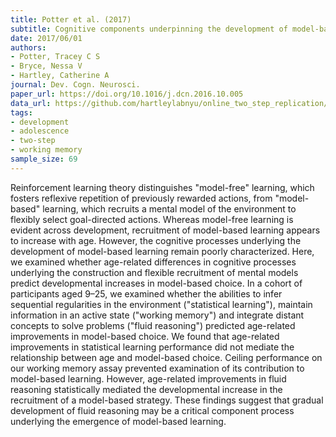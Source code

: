 ```yaml
---
title: Potter et al. (2017)
subtitle: Cognitive components underpinning the development of model-based learning
date: 2017/06/01
authors:
- Potter, Tracey C S
- Bryce, Nessa V
- Hartley, Catherine A
journal: Dev. Cogn. Neurosci.
paper_url: https://doi.org/10.1016/j.dcn.2016.10.005
data_url: https://github.com/hartleylabnyu/online_two_step_replication/tree/master/analysis_code_and_data/data/potter
tags:
- development
- adolescence
- two-step
- working memory
sample_size: 69
---
```


Reinforcement learning theory distinguishes "model-free" learning, which fosters reflexive repetition of previously rewarded actions, from "model-based" learning, which recruits a mental model of the environment to flexibly select goal-directed actions. Whereas model-free learning is evident across development, recruitment of model-based learning appears to increase with age. However, the cognitive processes underlying the development of model-based learning remain poorly characterized. Here, we examined whether age-related differences in cognitive processes underlying the construction and flexible recruitment of mental models predict developmental increases in model-based choice. In a cohort of participants aged 9–25, we examined whether the abilities to infer sequential regularities in the environment ("statistical learning"), maintain information in an active state ("working memory") and integrate distant concepts to solve problems ("fluid reasoning") predicted age-related improvements in model-based choice. We found that age-related improvements in statistical learning performance did not mediate the relationship between age and model-based choice. Ceiling performance on our working memory assay prevented examination of its contribution to model-based learning. However, age-related improvements in fluid reasoning statistically mediated the developmental increase in the recruitment of a model-based strategy. These findings suggest that gradual development of fluid reasoning may be a critical component process underlying the emergence of model-based learning.
